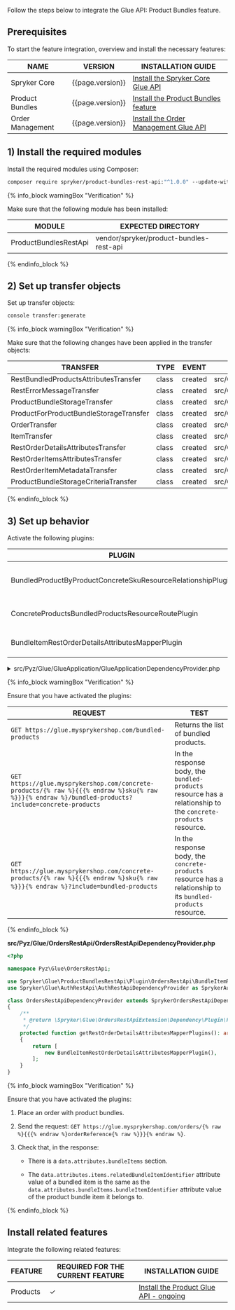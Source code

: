

Follow the steps below to integrate the Glue API: Product Bundles feature.

## Prerequisites

To start the feature integration, overview and install the necessary features:


| NAME | VERSION | INSTALLATION GUIDE |
| --- | --- | --- |
| Spryker Core | {{page.version}} | [Install the Spryker Core Glue API](/docs/pbc/all/miscellaneous/{{page.version}}/install-and-upgrade/install-glue-api/install-the-spryker-core-glue-api.html) |
| Product Bundles| {{page.version}}| [Install the Product Bundles feature](/docs/pbc/all/product-information-management/{{page.version}}/base-shop/install-and-upgrade/install-features/install-the-product-bundles-feature.html)|
| Order Management| {{page.version}}| [Install the Order Management Glue API](/docs/pbc/all/order-management-system/{{page.version}}/base-shop/install-and-upgrade/install-glue-api/install-the-order-management-glue-api.html)|

## 1) Install the required modules

Install the required modules using Composer:

```bash
composer require spryker/product-bundles-rest-api:"^1.0.0" --update-with-dependencies
```

{% info_block warningBox "Verification" %}

Make sure that the following module has been installed:

| MODULE | EXPECTED DIRECTORY |
| --- | --- |
| ProductBundlesRestApi | vendor/spryker/product-bundles-rest-api |

{% endinfo_block %}  


## 2) Set up transfer objects

Set up transfer objects:

```bash
console transfer:generate
```

{% info_block warningBox "Verification" %}

Make sure that the following changes have been applied in the transfer objects:

| TRANSFER | TYPE | EVENT | PATH |
| --- | --- | --- | --- |
| RestBundledProductsAttributesTransfer | class | created | src/Generated/Shared/Transfer/RestBundledProductsAttributesTransfer |
| RestErrorMessageTransfer| class |created |src/Generated/Shared/Transfer/RestErrorMessageTransfer|
| ProductBundleStorageTransfer| class| created| src/Generated/Shared/Transfer/ProductBundleStorageTransfer|
| ProductForProductBundleStorageTransfer| class| created |src/Generated/Shared/Transfer/ProductForProductBundleStorageTransfer|
| OrderTransfer| class |created |src/Generated/Shared/Transfer/OrderTransfer|
| ItemTransfer| class| created| src/Generated/Shared/Transfer/ItemTransfer|
| RestOrderDetailsAttributesTransfer| class| created |src/Generated/Shared/Transfer/RestOrderDetailsAttributesTransfer|
| RestOrderItemsAttributesTransfer| class| created| src/Generated/Shared/Transfer/RestOrderItemsAttributesTransfer|
| RestOrderItemMetadataTransfer| class |created| src/Generated/Shared/Transfer/RestOrderItemMetadataTransfer|
| ProductBundleStorageCriteriaTransfer |class |created |src/Generated/Shared/Transfer/ProductBundleStorageCriteriaTransfer|

{% endinfo_block %}

## 3) Set up behavior

Activate the following plugins:

| PLUGIN | SPECIFICATION | PREREQUISITES | NAMESPACE |
| --- | --- | --- | --- |
| BundledProductByProductConcreteSkuResourceRelationshipPlugin | Adds the `bundled-products` resource as a relationship to the `concrete-products` resource by product concrete `sku`. | None | Spryker\Glue\ProductBundlesRestApi\Plugin\GlueApplication |
|ConcreteProductsBundledProductsResourceRoutePlugin| Provides the `bundled-products` resource route with `concrete-products` as a parent resource. |None |Spryker\Glue\ProductBundlesRestApi\Plugin\GlueApplication|
| BundleItemRestOrderDetailsAttributesMapperPlugin |Maps the additional information from`OrderTransfer` to `RestOrderDetailsAttributesTransfer`. |None |Spryker\Glue\ProductBundlesRestApi\Plugin\OrdersRestApi|

<details>
<summary>src/Pyz/Glue/GlueApplication/GlueApplicationDependencyProvider.php</summary>

```php
<?php

namespace Pyz\Glue\GlueApplication;

use Spryker\Glue\GlueApplicationExtension\Dependency\Plugin\ResourceRelationshipCollectionInterface;
use Spryker\Glue\ProductBundlesRestApi\Plugin\GlueApplication\BundledProductByProductConcreteSkuResourceRelationshipPlugin;
use Spryker\Glue\ProductBundlesRestApi\Plugin\GlueApplication\ConcreteProductsBundledProductsResourceRoutePlugin;
use Spryker\Glue\GlueApplication\GlueApplicationDependencyProvider as SprykerGlueApplicationDependencyProvider;
use Spryker\Glue\ProductBundlesRestApi\ProductBundlesRestApiConfig;
use Spryker\Glue\ProductsRestApi\Plugin\GlueApplication\ConcreteProductBySkuResourceRelationshipPlugin;
use Spryker\Glue\ProductsRestApi\ProductsRestApiConfig;

class GlueApplicationDependencyProvider extends SprykerGlueApplicationDependencyProvider
{
    /**
     * @return \Spryker\Glue\GlueApplicationExtension\Dependency\Plugin\ResourceRoutePluginInterface[]
     */
    protected function getResourceRoutePlugins(): array
    {
        return [
            new ConcreteProductsBundledProductsResourceRoutePlugin(),
        ];
    }

    /**
     * @param \Spryker\Glue\GlueApplicationExtension\Dependency\Plugin\ResourceRelationshipCollectionInterface $resourceRelationshipCollection
     *
     * @return \Spryker\Glue\GlueApplicationExtension\Dependency\Plugin\ResourceRelationshipCollectionInterface
     */
    protected function getResourceRelationshipPlugins(
        ResourceRelationshipCollectionInterface $resourceRelationshipCollection
    ): ResourceRelationshipCollectionInterface {
        $resourceRelationshipCollection->addRelationship(
            ProductBundlesRestApiConfig::RESOURCE_BUNDLED_PRODUCTS,
            new ConcreteProductBySkuResourceRelationshipPlugin()
        );
        $resourceRelationshipCollection->addRelationship(
            ProductsRestApiConfig::RESOURCE_CONCRETE_PRODUCTS,
            new BundledProductByProductConcreteSkuResourceRelationshipPlugin()
        );

        return $resourceRelationshipCollection;
    }
}
```
</details>

{% info_block warningBox "Verification" %}

Ensure that you have activated the plugins:

| REQUEST | TEST |
| --- | --- |
| `GET https://glue.mysprykershop.com/bundled-products` | Returns the list of bundled products. |
| `GET https://glue.mysprykershop.com/concrete-products/{% raw %}{{{% endraw %}sku{% raw %}}}{% endraw %}/bundled-products?include=concrete-products` |In the response body, the `bundled-products` resource has a relationship to the `concrete-products` resource.|
|`GET https://glue.mysprykershop.com/concrete-products/{% raw %}{{{% endraw %}sku{% raw %}}}{% endraw %}?include=bundled-products`  |In the response body, the `concrete-products` resource has a relationship to its `bundled-products` resource.|

{% endinfo_block %}

**src/Pyz/Glue/OrdersRestApi/OrdersRestApiDependencyProvider.php**

```php
<?php

namespace Pyz\Glue\OrdersRestApi;

use Spryker\Glue\ProductBundlesRestApi\Plugin\OrdersRestApi\BundleItemRestOrderDetailsAttributesMapperPlugin;
use Spryker\Glue\AuthRestApi\AuthRestApiDependencyProvider as SprykerAuthRestApiDependencyProvider;

class OrdersRestApiDependencyProvider extends SprykerOrdersRestApiDependencyProvider
{
    /**
     * @return \Spryker\Glue\OrdersRestApiExtension\Dependency\Plugin\RestOrderDetailsAttributesMapperPluginInterface[]
     */
    protected function getRestOrderDetailsAttributesMapperPlugins(): array
    {
        return [
            new BundleItemRestOrderDetailsAttributesMapperPlugin(),
        ];
    }
}
```

{% info_block warningBox "Verification" %}

Ensure that you have activated the plugins:

1.  Place an order with product bundles.

2.  Send the request: `GET https://glue.mysprykershop.com/orders/{% raw %}{{{% endraw %}orderReference{% raw %}}}{% endraw %}`.

3.  Check that, in the response:

    *   There is a `data.attributes.bundleItems` section.

    *   The `data.attributes.items.relatedBundleItemIdentifier` attribute value of a bundled item is the same as the `data.attributes.bundleItems.bundleItemIdentifier` attribute value of the product bundle item it belongs to.

{% endinfo_block %}


## Install related features

Integrate the following related features:

| FEATURE | REQUIRED FOR THE CURRENT FEATURE | INSTALLATION GUIDE |
| --- | --- | --- |
| Products  | ✓ | [Install the Product Glue API - ongoing](/docs/pbc/all/product-information-management/{{page.version}}/base-shop/install-and-upgrade/install-glue-api/install-the-product-glue-api.html) |
